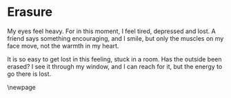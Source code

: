 # Erasure

My eyes feel heavy. For in this moment, I feel tired, depressed and lost. A friend says something encouraging, and I smile, but only the muscles on my face move, not the warmth in my heart.

It is so easy to get lost in this feeling, stuck in a room. Has the outside been erased? I see it through my window, and I can reach for it, but the energy to go there is lost.

\newpage

